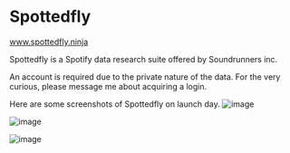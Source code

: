 # Spottedfly

www.spottedfly.ninja

Spottedfly is a Spotify data research suite offered by Soundrunners inc.

An account is required due to the private nature of the data. For the very curious, please message me about acquiring a login. 


Here are some screenshots of Spottedfly on launch day.
![image](https://user-images.githubusercontent.com/35173688/82271134-cff7fa00-992b-11ea-9f58-a4ca79ee4bd4.png)

![image](https://user-images.githubusercontent.com/35173688/82271281-34b35480-992c-11ea-8817-f390fe07ebe2.png)

![image](https://user-images.githubusercontent.com/35173688/82271391-7f34d100-992c-11ea-8965-23fb56b43710.png)
